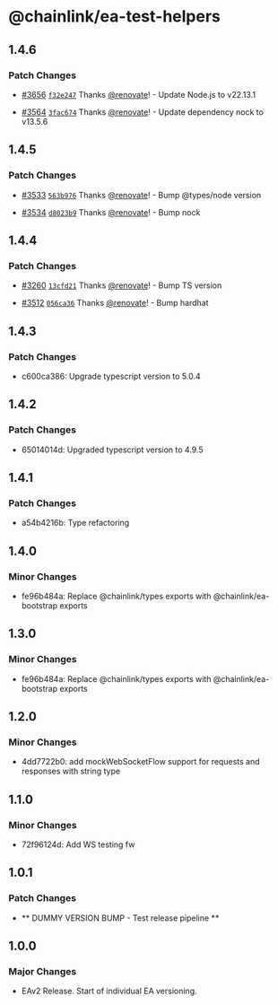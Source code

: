 # @chainlink/ea-test-helpers

## 1.4.6

### Patch Changes

- [#3656](https://github.com/smartcontractkit/external-adapters-js/pull/3656) [`f32e247`](https://github.com/smartcontractkit/external-adapters-js/commit/f32e2477bcc37a8e37b73676616c8d9e5dce9a45) Thanks [@renovate](https://github.com/apps/renovate)! - Update Node.js to v22.13.1

- [#3564](https://github.com/smartcontractkit/external-adapters-js/pull/3564) [`3fac674`](https://github.com/smartcontractkit/external-adapters-js/commit/3fac674cfeb93f73009959ba2ea0fbf342c3c66d) Thanks [@renovate](https://github.com/apps/renovate)! - Update dependency nock to v13.5.6

## 1.4.5

### Patch Changes

- [#3533](https://github.com/smartcontractkit/external-adapters-js/pull/3533) [`563b976`](https://github.com/smartcontractkit/external-adapters-js/commit/563b976bd699a28e42120fdbcf730a1d4b5c2db5) Thanks [@renovate](https://github.com/apps/renovate)! - Bump @types/node version

- [#3534](https://github.com/smartcontractkit/external-adapters-js/pull/3534) [`d8023b9`](https://github.com/smartcontractkit/external-adapters-js/commit/d8023b911fd37ccdc2b41788b072fb9c875fff31) Thanks [@renovate](https://github.com/apps/renovate)! - Bump nock

## 1.4.4

### Patch Changes

- [#3260](https://github.com/smartcontractkit/external-adapters-js/pull/3260) [`13cfd21`](https://github.com/smartcontractkit/external-adapters-js/commit/13cfd215dcbd14c31f173bd874da36d636434627) Thanks [@renovate](https://github.com/apps/renovate)! - Bump TS version

- [#3512](https://github.com/smartcontractkit/external-adapters-js/pull/3512) [`056ca36`](https://github.com/smartcontractkit/external-adapters-js/commit/056ca36cc51772f3e0cda1db8d6edd7e4a333db6) Thanks [@renovate](https://github.com/apps/renovate)! - Bump hardhat

## 1.4.3

### Patch Changes

- c600ca386: Upgrade typescript version to 5.0.4

## 1.4.2

### Patch Changes

- 65014014d: Upgraded typescript version to 4.9.5

## 1.4.1

### Patch Changes

- a54b4216b: Type refactoring

## 1.4.0

### Minor Changes

- fe96b484a: Replace @chainlink/types exports with @chainlink/ea-bootstrap exports

## 1.3.0

### Minor Changes

- fe96b484a: Replace @chainlink/types exports with @chainlink/ea-bootstrap exports

## 1.2.0

### Minor Changes

- 4dd7722b0: add mockWebSocketFlow support for requests and responses with string type

## 1.1.0

### Minor Changes

- 72f96124d: Add WS testing fw

## 1.0.1

### Patch Changes

- ** DUMMY VERSION BUMP - Test release pipeline **

## 1.0.0

### Major Changes

- EAv2 Release. Start of individual EA versioning.
